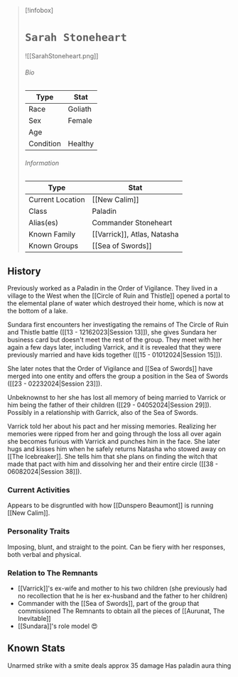 > [!infobox]
> # `Sarah Stoneheart` 
> ![[SarahStoneheart.png]]
> ###### Bio
> Type |  Stat |
> ---|---|
> Race | Goliath  | 
> Sex | Female  | 
> Age |  |
> Condition |Healthy  |
> ######  Information
> Type |  Stat |
> ---|---|
> Current Location | [[New Calim]]  |
> Class | Paladin |
> 	Alias(es) | Commander Stoneheart |
> Known Family | [[Varrick]], Atlas, Natasha  |
> Known Groups | [[Sea of Swords]] |
 
## History
Previously worked as a Paladin in the Order of Vigilance. They lived in a village to the West when the [[Circle of Ruin and Thistle]] opened a portal to the elemental plane of water which destroyed their home, which is now at the bottom of a lake.

Sundara first encounters her investigating the remains of The Circle of Ruin and Thistle battle ([[13 - 12162023|Session 13]]), she gives Sundara her business card but doesn't meet the rest of the group. They meet with her again a few days later, including Varrick, and it is revealed that they were previously married and have kids together ([[15 - 01012024|Session 15]]).

She later notes that the Order of Vigilance and [[Sea of Swords]] have merged into one entity and offers the group a position in the Sea of Swords ([[23 - 02232024|Session 23]]).

Unbeknownst to her she has lost all memory of being married to Varrick or him being the father of their children ([[29 - 04052024|Session 29]]). Possibly in a relationship with Garrick, also of the Sea of Swords.

Varrick told her about his pact and her missing memories. Realizing her memories were ripped from her and going through the loss all over again she becomes furious with Varrick and punches him in the face. She later hugs and kisses him when he safely returns Natasha who stowed away on [[The Icebreaker]]. She tells him that she plans on finding the witch that made that pact with him and dissolving her and their entire circle ([[38 - 06082024|Session 38]]).

### Current Activities
Appears to be disgruntled with how [[Dunspero Beaumont]] is running [[New Calim]].

### Personality Traits
Imposing, blunt, and straight to the point. Can be fiery with her responses, both verbal and physical. 

### Relation to The Remnants 
- [[Varrick]]'s ex-wife and mother to his two children (she previously had no recollection that he is her ex-husband and the father to her children)
- Commander with the [[Sea of Swords]],  part of the group that commissioned The Remnants to obtain all the pieces of [[Aurunat, The Inevitable]]
- [[Sundara]]'s role model 😍

## Known Stats
Unarmed strike with a smite deals approx 35 damage
Has paladin aura thing